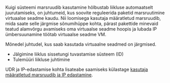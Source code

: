 Kuigi süsteemi marsruudib kasutamine hõlbustab liikluse automaatselt juurutamiseks, on juhtumeid, kus soovite reguleerida paketid marsruutimine virtuaalse seadme kaudu. Nii loomisega kasutaja määratletud marsruudib, mida saate selle järgmise sõnumihüppe kohta, pärast pakettide minevaid teatud alamvõrgu avamiseks oma virtuaalse seadme hoopis ja lubada IP ümbersuunamine töötab virtuaalse seadme VM.

Mõnedel juhtudel, kus saab kasutada virtuaalne seadmed on järgmised.

- Jälgimine liiklus sissetungi tuvastamise süsteem (ID)
- Tulemüüri liikluse juhtimine

UDR ja IP-edastamise kohta lisateabe saamiseks külastage [kasutaja määratletud marsruudib ja IP edastamine](../articles/virtual-network/virtual-networks-udr-overview.md).
